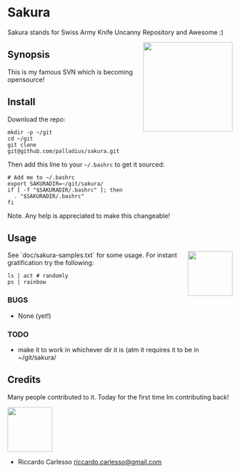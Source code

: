 # Sakura

Sakura stands for Swiss Army Knife Uncanny Repository and Awesome :)

 <img src='https://github.com/palladius/sakura/raw/master/images/sakura.jpg' height='200' align='right' />

## Synopsis

This is my famous SVN which is becoming opensource!

## Install

Download the repo:

	mkdir -p ~/git
	cd ~/git
	git clone git@github.com/palladius/sakura.git

Then add this line to your `~/.bashrc` to get it sourced:

	# Add me to ~/.bashrc
	export SAKURADIR=~/git/sakura/
	if [ -f "$SAKURADIR/.bashrc" ]; then
	  . "$SAKURADIR/.bashrc"
	fi 

Note. Any help is appreciated to make this changeable!


## Usage

 <img src='https://github.com/palladius/sakura/raw/master/images/color-sample.png' height='100' align='right' />
See `doc/sakura-samples.txt` for some usage. 
For instant gratification try the following:

	ls | act # randomly
	ps | rainbow 

### BUGS

- None (yet!)
    
### TODO 

- make it to work in whichever dir it is (atm it requires it to be in ~/git/sakura/

## Credits

Many people contributed to it. Today for the first time Im contributing back!

 <img src='http://www.palladius.it/palladius.jpg' height='100' />

- Riccardo Carlesso <riccardo.carlesso@gmail.com>
